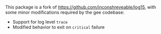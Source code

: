 This package is a fork of https://github.com/inconshreveable/log15, with some
minor modifications required by the gee codebase:

 * Support for log level `trace`
 * Modified behavior to exit on `critical` failure
